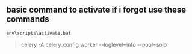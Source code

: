 ## basic command to activate if i forgot use these commands

````cmd
env\scripts\activate.bat
````

> celery -A celery_config worker --loglevel=info --pool=solo